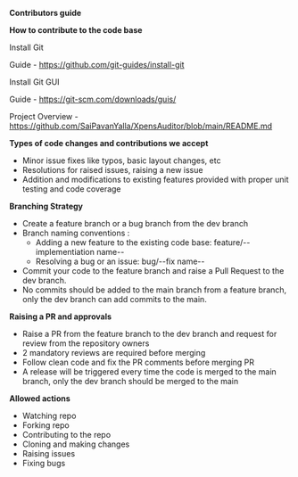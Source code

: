 **Contributors guide**

**How to contribute to the code base**

Install Git

Guide - https://github.com/git-guides/install-git

Install Git GUI

Guide - https://git-scm.com/downloads/guis/

Project Overview - https://github.com/SaiPavanYalla/XpensAuditor/blob/main/README.md

**Types of code changes and contributions we accept**

- Minor issue fixes like typos, basic layout changes, etc
- Resolutions for raised issues, raising a new issue
- Addition and modifications to existing features provided with proper unit testing and code coverage

**Branching Strategy**

- Create a feature branch or a bug branch from the dev branch
- Branch naming conventions : 
     - Adding a new feature to the existing code base: feature/--implementiation name--
     - Resolving a bug or an issue: bug/--fix name--
- Commit your code to the feature branch and raise a Pull Request to the dev branch.
- No commits should be added to the main branch from a feature branch, only the dev branch can add commits to the main.

**Raising a PR and approvals**

- Raise a PR from the feature branch to the dev branch and request for review from the repository owners
- 2 mandatory reviews are required before merging
- Follow clean code and fix the PR comments before merging PR
- A release will be triggered every time the code is merged to the main branch, only the dev branch should be merged to the main 
 
**Allowed actions**

- Watching repo
- Forking repo
- Contributing to the repo
- Cloning and making changes
- Raising issues
- Fixing bugs
